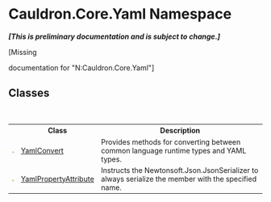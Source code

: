 # Cauldron.Core.Yaml Namespace
 _**\[This is preliminary documentation and is subject to change.\]**_

\[Missing <summary> documentation for "N:Cauldron.Core.Yaml"\]


## Classes
&nbsp;<table><tr><th></th><th>Class</th><th>Description</th></tr><tr><td>![Public class](media/pubclass.gif "Public class")</td><td><a href="T_Cauldron_Core_Yaml_YamlConvert">YamlConvert</a></td><td>
Provides methods for converting between common language runtime types and YAML types.</td></tr><tr><td>![Public class](media/pubclass.gif "Public class")</td><td><a href="T_Cauldron_Core_Yaml_YamlPropertyAttribute">YamlPropertyAttribute</a></td><td>
Instructs the Newtonsoft.Json.JsonSerializer to always serialize the member with the specified name.</td></tr></table>&nbsp;
